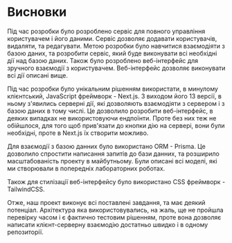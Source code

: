 # Висновки

Під час розробки було розроблено сервіс для повного управління користувачем
і його даними. Сервіс дозволяє додавати користувачів, видаляти, та редагувати.
Метою розробки було навчитися взаємодіяти з базою даних, та розробити
сервіс, який буде виконувати всі необхідні дії над базою даних. Також було
розроблено веб-інтерфейс для зручного взаємодії з користувачем. Веб-інтерфейс
дозволяє виконувати всі дії описані вище.

Під час розробки було унікальним рішенням використати, в минулому клієнтський,
JavaScript фреймворк - Next.js. З виходом його 13 версії, в ньому з'явились
серверні дії, які дозволяють взаємодіяти з сервером і з базою даних в 
тому числі. Це дозволило розробити веб-інтерфейс, в деяких випадках не 
використовуючи ендпоїнти. Проте без них теж не обійшлося,
для того щоб прив'язати до кнопки дію на сервері, вони були необхідні,
проте в Next.js їх створити можливо.

Для взаємодії з базою данних було використано ORM - Prisma. Це дозволило
спростити написання запитів до бази данних, та розширило масштабованість 
проекту в майбутньому. Були описані всі моделі, які ми створювали в 
попередніх лабораторних роботах.

Також для стилізації веб-інтерфейсу було використано CSS фреймворк - TailwindCSS.

Отже, наш проект виконує всі поставлені завдання, та має деякий потенціал.
Архітектура яка використовувались, на жаль, ще не пройшла перевірку часом
і є фактично тестовим рішенням, проте вона дозволяє написати клієнт-серверну
взаємодію достатньо швидко і в одному репозиторії.
